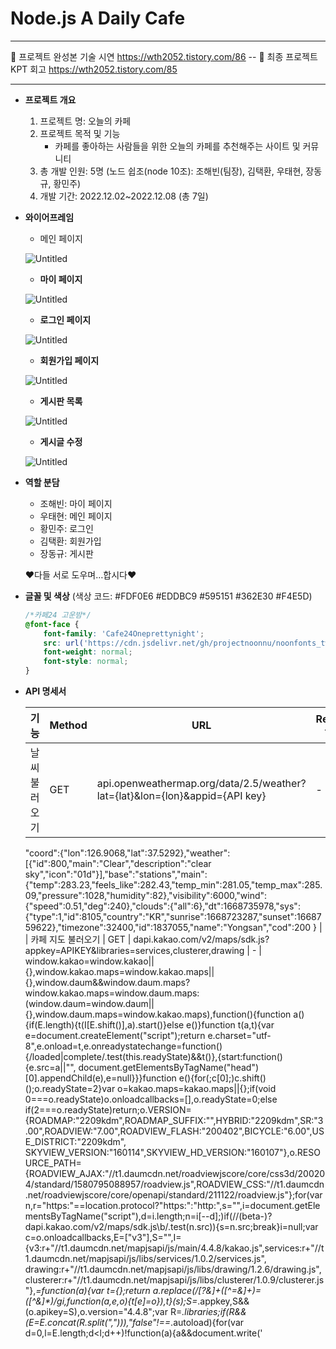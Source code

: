 # Node.js A Daily Cafe
******************
👀 프로젝트 완성본 기술 시연 https://wth2052.tistory.com/86 --
👀 최종 프로젝트 KPT 회고 https://wth2052.tistory.com/85
******************


- **프로젝트 개요**
    1. 프로젝트 명: 오늘의 카페
    2. 프로젝트 목적 및 기능
        - 카페를 좋아하는 사람들을 위한 오늘의 카페를 추천해주는 사이트 및 커뮤니티
    3. 총 개발 인원: 5명 (노드 쉽조(node 10조): 조해빈(팀장), 김택환, 우태현, 장동규, 황민주)
    4. 개발 기간: 2022.12.02~2022.12.08 (총 7일)
- **와이어프레임**
    - 메인 페이지
    
    ![Untitled](Node%20js%20A%20Daily%20Cafe%200e6160759b8e4c62b170a4f3d6c36596/Untitled.png)
    
    - **마이 페이지**
    
    ![Untitled](Node%20js%20A%20Daily%20Cafe%200e6160759b8e4c62b170a4f3d6c36596/Untitled%201.png)
    
    - **로그인 페이지**
    
    ![Untitled](Node%20js%20A%20Daily%20Cafe%200e6160759b8e4c62b170a4f3d6c36596/Untitled%202.png)
    
    - **회원가입 페이지**
    
    ![Untitled](Node%20js%20A%20Daily%20Cafe%200e6160759b8e4c62b170a4f3d6c36596/Untitled%203.png)
    
    - **게시판 목록**
    
    ![Untitled](Node%20js%20A%20Daily%20Cafe%200e6160759b8e4c62b170a4f3d6c36596/Untitled%204.png)
    
    - **게시글 수정**
    
    ![Untitled](Node%20js%20A%20Daily%20Cafe%200e6160759b8e4c62b170a4f3d6c36596/Untitled%205.png)
    
- **역할 분담**
    - 조해빈: 마이 페이지
    - 우태현: 메인 페이지
    - 황민주: 로그인
    - 김택환: 회원가입
    - 장동규: 게시판
    
    ♥다들 서로 도우며…합시다♥
    
- **글꼴 및 색상** (색상 코드:  #FDF0E6 #EDDBC9 #595151 #362E30 #F4E5D)
    
    ```css
    /*카페24 고운밤*/
    @font-face {
        font-family: 'Cafe24Oneprettynight';
        src: url('https://cdn.jsdelivr.net/gh/projectnoonnu/noonfonts_twelve@1.1/Cafe24Oneprettynight.woff') format('woff');
        font-weight: normal;
        font-style: normal;
    }
    ```
    
- **API 명세서**
    
    
    | 기능 | Method | URL | Request type | Response |
    | --- | --- | --- | --- | --- |
    | 날씨 불러오기 | GET | api.openweathermap.org/data/2.5/weather?lat={lat}&lon={lon}&appid={API key} | - | {
    "coord":{"lon":126.9068,"lat":37.5292},"weather":[{"id":800,"main":"Clear","description":"clear sky","icon":"01d"}],"base":"stations","main":{"temp":283.23,"feels_like":282.43,"temp_min":281.05,"temp_max":285.09,"pressure":1028,"humidity":82},"visibility":6000,"wind":{"speed":0.51,"deg":240},"clouds":{"all":6},"dt":1668735978,"sys":{"type":1,"id":8105,"country":"KR","sunrise":1668723287,"sunset":1668759622},"timezone":32400,"id":1837055,"name":"Yongsan","cod":200
    } |
    | 카페 지도 불러오기 | GET | dapi.kakao.com/v2/maps/sdk.js?appkey=APIKEY&libraries=services,clusterer,drawing | - | window.kakao=window.kakao||{},window.kakao.maps=window.kakao.maps||{},window.daum&&window.daum.maps?window.kakao.maps=window.daum.maps:(window.daum=window.daum||{},window.daum.maps=window.kakao.maps),function(){function a(){if(E.length){t(I[E.shift()],a).start()}else e()}function t(a,t){var e=document.createElement("script");return e.charset="utf-8",e.onload=t,e.onreadystatechange=function(){/loaded|complete/.test(this.readyState)&&t()},{start:function(){e.src=a||"",
    document.getElementsByTagName("head")[0].appendChild(e),e=null}}}function e(){for(;c[0];)c.shift()();o.readyState=2}var o=kakao.maps=kakao.maps||{};if(void 0===o.readyState)o.onloadcallbacks=[],o.readyState=0;else if(2===o.readyState)return;o.VERSION={ROADMAP:"2209kdm",ROADMAP_SUFFIX:"",HYBRID:"2209kdm",SR:"3.00",ROADVIEW:"7.00",ROADVIEW_FLASH:"200402",BICYCLE:"6.00",USE_DISTRICT:"2209kdm",
    SKYVIEW_VERSION:"160114",SKYVIEW_HD_VERSION:"160107"},o.RESOURCE_PATH={ROADVIEW_AJAX:"//t1.daumcdn.net/roadviewjscore/core/css3d/200204/standard/1580795088957/roadview.js",ROADVIEW_CSS:"//t1.daumcdn.net/roadviewjscore/core/openapi/standard/211122/roadview.js"};for(var n,r="https:"==location.protocol?"https:":"http:",s="",i=document.getElementsByTagName("script"),d=i.length;n=i[--d];)if(/\/(beta-)?dapi\.kakao\.com\/v2\/maps\/sdk\.js\b/.test(n.src)){s=n.src;break}i=null;var c=o.onloadcallbacks,E=["v3"],S="",I={v3:r+"//t1.daumcdn.net/mapjsapi/js/main/4.4.8/kakao.js",services:r+"//t1.daumcdn.net/mapjsapi/js/libs/services/1.0.2/services.js",
    drawing:r+"//t1.daumcdn.net/mapjsapi/js/libs/drawing/1.2.6/drawing.js",clusterer:r+"//t1.daumcdn.net/mapjsapi/js/libs/clusterer/1.0.9/clusterer.js"},_=function(a){var t={};return a.replace(/[?&]+([^=&]+)=([^&]*)/gi,function(a,e,o){t[e]=o}),t}(s);S=_.appkey,S&&(o.apikey=S),o.version="4.4.8";var R=_.libraries;if(R&&(E=E.concat(R.split(","))),"false"!==_.autoload){for(var d=0,l=E.length;d<l;d++)!function(a){a&&document.write('<script charset="UTF-8" src="'+a+'"><\/script>')}(I[E[d]]);o.readyState=2}o.load=function(t){switch(c.push(t),o.readyState){case 0:o.readyState=1,a();break
    ;case 2:e()}}}(); |
    | 책 검색 API |  | https://dapi.kakao.com/v3/search/book?target=title?Authorization: config.bookapikey |  | {"documents":[{"authors":["이웅모"],"contents":"애플리케이션 개발 언어로 성장했습니다. 따라서 자바스크립트를 학습하는 방식도 이에 걸맞게 변화해야 하며, 이 책은 자바스크립트의 기본 개념과 동작 원리를 깊이 있게 학습하고자 하는 독자를 위해 기획되었습니다. 《모던 자바스크립트 Deep Dive》에서는 자바스크립트를 둘러싼 기본 개념을 정확하고 구체적으로 설명하고, 자바스크립트 코드의 동작 원리를 집요하게 파헤칩니다. 따라서 여러분이 작성한 코드가 컴퓨터 내부에서 어떻게 동작할 것인지 예측하고, 명확히 설명","datetime":"2020-09-25T00:00:00.000+09:00","isbn":"1158392230 9791158392239","price":45000,"publisher":"위키북스","sale_price":40500,"status":"정상판매","thumbnail":"https://search1.kakaocdn.net/thumb/R120x174.q85/?fname=http%3A%2F%2Ft1.daumcdn.net%2Flbook%2Fimage%2F5477653%3Ftimestamp%3D20221107233622","title":"모던 자바스크립트 Deep Dive","translators":[],"url":"https://search.daum.net/search?w=bookpage\\u0026bookId=5477653\\u0026q=모던+자바스크립트+Deep+Dive"}],"meta":{"is_end":true,"pageable_count":1,"total_count":1}} |
    
    | 회원가입 | POST | /post/users | {"user":"user",
    "pw":"pw",
    "name":"name",
    "email":"email",
    "desc":"desc"} | success: function () {
                window.location.href = "login";
            } |
    | 마이 페이지
    수정 | POST | /post/mypages | {"name":"name",
    "id":"id",
    "desc":"desc"} | {'msg': '수정 완료'} |
    | 마이 페이지
    불러오기 | GET | /mypages | - | {'msg': user_list} |
    | 게시판 목록 조회 | GET | /post | {"name":"name",
    "pass":"pass",”title”:”title”
    "content":"content"} |  |
    | 게시물 조회 | GET | /post/content | {"name":"name",
    "pass":"pass",”title”:”title”
    "content":"content"} |  |
    | 게시물 등록 | POST | /write | {"name":"name",
    "pass":"pass",”title”:”title”
    "content":"content"} | localhost:5000내용: 등록완료! |
    | 게시판 수정 | PUT | /post/edit | {"name":"name",
    "pass":"pass",”title”:”title”
    "content":"content"} | localhost:5000내용: 수정완료! |
    | 게시판 삭제 | DELETE | /post/delete | {"name":"name",
    "pass":"pass",”title”:”title”
    "content":"content"} | localhost:5000내용: 삭제하시겠습니까? |
- **DB 설계**
    - **users**
        
        
        | 컬럼 | 데이터 타입 | 제약 조건 | 설명 |
        | --- | --- | --- | --- |
        | id | INT | PRIMARY KEY, AUTO INCREMENT | 번호 |
        | email | VARCHAR(50) | UNIQUE | 사용자 이메일(아이디) |
        | password | VARCHAR(500) | NOT NULL | 사용자 비밀번호 |
        | name | VARCHAR(40) | NOT NULL | 사용자 이름 |
        | desc | VARCHAR(500) |  | 사용자 자기소개 |
        | img | VARCHAR(50) |  |  |
        | upload_time | TIMESTAMP | NOT NULL |  |
    - **board**
        
        
        | 컬럼 | 데이터 타입 | 제약 조건 | 설명 |
        | --- | --- | --- | --- |
        | id | INT | PRIMARY KEY, AUTO INCREMENT, NOT NULL | 게시물 번호 |
        | name | VARCHAR(20) | NULL | 글쓴이 |
        | title | VARCHAR(70) | NULL | 게시글 제목 |
        | content | text | NULL | 게시글 내용 |
        | wdate | TIMESTAMP | NULL DEFAULT CURRENT_TIMESTAMP | 게시물 생성 시간 |
        | view | int | NULL DEFAULT “0” | 조회수 |
    - **cafelist**
        
        
        | 컬럼 | 데이터 타입 | 제약 조건 | 설명 |
        | --- | --- | --- | --- |
        | idnumber | INT | FOREIGN KEY, NOT NULL | 번호 |
        | shopname | VARCHAR(100) |  | 점포명 |
        | telnumber | VARCHAR(45) |  | 점포 전화번호 |
        | address | VARCHAR(100) |  | (구)지번주소 |
        | newaddress | VARCHAR(100) |  | (신)도로명주소 |
        | changed_at | VARCHAR(45) |  | 정보 업데이트 시간(오픈데이터에서 제공) |
- **폴더 구조**
    
    
    | static>css | static>js | templates | app.py | app.route | 담당 |
    | --- | --- | --- | --- | --- | --- |
    | main.css
    response.css | apikey.js
    kakaobook.js
    kakaomap.js
    openweather.js
    searchdata.js
    timenow.js | index.html
    response.html | main.py
     | / (메인 페이지)
    /searchdata (검색 결과) | 태현 |
    | edit_page.css
    my_page.css
     | edit_page.js
    my_page.js | edit_page.html
    my_page.html | my_page.py | /my_page
    /edit_page
    /users/<id> (GET)
    /users/<id> (POST)
    /upload (GET, POST) | 해빈 |
    | style.css | - | content.html
    delete.html
    edit.html
    editError.html
    editsuccess.html
    post.html
    write.html | app.py | /post
    /post/content/<id>
    /post/edit/<id>(GET,POST)
    /post/delete/<id>
    /post/delete/success/<id>
    /write(GET,POST)
     | 동규 |
    | login.css | - | login.html | main.py | /login
    /logout | 민주 |
    | signup.css | signup.js | signup.html | app.py | /signup
    /post/users | 택환 |
    
- **사용 기술 스택**
    - Front : HTML, CSS, Javascript, Bootstrap
    - Back : JavaScript, Python, Flask
    - Database: MySQL
    - Server : Windows
- **작업 히스토리**
    - 2022.12.02
        - 프로젝트 SA, 와이어프레임 작성, 역할 분담
    - 2022.12.05
        - 메인 페이지: 현재 시간, 지역 날씨 불러오기, 카페 검색 결과 기능 구현 완료
        - 마이 페이지: 마이 페이지 화면 구현 완료
        - 로그인 페이지: 로그인 기능 화면 구현
        - 회원가입 페이지: 회원가입 입력 폼 화면 구현 완료
        - 게시판 페이지: 게시판 리스트 화면 구현 완료
    - 2022.12.06
        - 메인 페이지: 카페 지도 불러오기 기능 구현 완료, 책 검색 기능 구현 완료
        - 마이 페이지: 회원 이름, 소개 수정 구현 완료
    
    - 2022.12.07
        - 메인 페이지: 카페 검색 기능 페이지네이션 1차 완료
        - 마이 페이지: 이름, 소개 수정 기능 구현 완료
        - 회원가입 페이지: 비밀번호 암호화 작업 및 회원 정보 DB 저장 완료
    - 2022.12.08
        - 팀원 작업물 병합 및 충돌 해결
        - 메인 페이지: 카페 검색 기능 페이지네이션 최종 완료
        - 마이 페이지: 이름, 소개 수정 구현 완료
        - 로그인: 로그인 여부에 따른 내비게이션 노출 변경 완료(세션 관리)
        - 게시판 페이지: 글 작성/수정/삭제 기능 완료, 게시글 목록 페이지네이션 추가 완료
        - logging 시스템: 구현 완료
    - 2022.12.09
        - 마이 페이지: 회원 이미지 수정 완료
        - 프로젝트 종료
- **회고**
    - **개발을 진행하면서 어려웠던 점과 해결한 사항**
        - 서버 사이드 페이지네이션 구현
        - 회원 프로필 이미지 업로드 후 보여주기
        - 로그인 세션 관리
    
- **코드 소개**
    - 민주
        
        ```python
        if request.method == 'POST':
        		# 이메일, 패스워드 받아서 암호화
            email = request.form['email']
            password = request.form['password'].encode('utf-8')
        		
        		# DB에 저장된 이메일 값 조회
            cur = conn.cursor(pymysql.cursors.DictCursor)
            cur.execute('SELECT * FROM users WHERE email = %s', (email,))
            user = cur.fetchone()
            cur.close()
            print(user)
            print(password)
        
        		# 암호화된 비밀번호와 조회한 비밀번호를 비교
            if user is not None:
                if bcrypt.hashpw(password, user['password'].encode('utf-8')) == user['password'].encode('utf-8'):
        						# 세션에 이메일, id 저장
                    session['email'] = user['email']
                    session['id'] = user['id']
                    print(session.get('email'))
        						sql = "SELECT * FROM cafelist ORDER BY rand() LIMIT 4"
                        with conn:
                            with conn.cursor() as cur:
                                cur.execute(sql)
                                result = cur.fetchall()
                                for data in result:
                                    print(data)
                        return render_template('index.html', result=result)
        						# 비밀번호 틀렸거나 DB가 없을 때 예외 처리
                    else:
                        msg = '이메일 또는 비밀번호를 확인해주세요'
                        return render_template('login.html', msg=msg)
                else:
                    msg = '이메일 또는 비밀번호를 확인해주세요'
                    return render_template('login.html', msg=msg)
        
            else:
                return render_template('login.html')
        ```
        
        ```html
        {% if session.get('email') is not none %}
            <nav>
                <span class="spanmenu"><a href="/signup">회원가입</a></span>
                <span class="spanmenu"><a href="/logout">로그아웃</a></span>
                <span class="spanmenu"><a href="/my_page">마이 페이지</a></span>
                <span class="spanmenu"><a href="/post">커뮤니티</a></span>
            </nav>
            {% else %}
                <nav>
                <span class="spanmenu"><a href="/signup">회원가입</a></span>
                <span class="spanmenu"><a href="/login">로그인</a></span>
                <span class="spanmenu"><a href="/my_page">마이 페이지</a></span>
                <span class="spanmenu"><a href="/post">커뮤니티</a></span>
            </nav>
            {% endif %}
        ```
        
        - 소감
            - 회원가입과 로그인 기능을 다른 사람이 작성하고, 처음에는 소통 없이 각자 개발하다 보니 나중에 싱크를 맞추는 게 어려웠습니다. 다음에는 어떤 방식으로 접근할지 처음부터 협의해서 하면 더 효율적으로 할 수 있을 것 같습니다.
            - 기초가 없고 시간이 없다 보니 이미 구현되어 있는 코드를 많이 참고했는데, 공부할 때 직접 하나씩 써보는 연습, 그리고 에러를 만났을 때 디버깅하는 연습이 많이 필요하다고 느꼈습니다.
            - 에러의 에러의 에러를 만나도 항상 웃음을 잃지 않고 포기하지 않고 함께 머리 싸매고 고민한 저희 팀원들, 팀장님 그리고 저희 조 일처럼 같이 고민해주신 대원분들 감사합니다. 노드쉽조 영원히 함.께.해 🫶
            
    - 택환
        - html
            
            ```jsx
            <div class="signUp" style="text-align:center">
            <button id="signUpButton" onclick="signUpCheck()">가입하기</button>
            </div>
            ```
            
        - script
            
            ```jsx
            $.ajax({
            url: '/post/users',
            type: 'POST',
            data: {'email':email, 'name':name, 'password':password},
            success: function () {
            window.location.href = "/login";
            }
            ```
            
        - python
            
            ```jsx
            @app.route('/post/users', methods=['GET', 'POST'])
            def user_post():
            conn = pymysql.connect(host=f'{host}',
            user=f'{mysqluser}',
            password=f'{pwd}',
            db=f'{mysqldb}',
            charset='utf8')
            cur = conn.cursor()
            email = request.form['email']
            pass_word = request.form['password']
            b = bcrypt.hashpw(pass_word.encode('utf-8'), bcrypt.gensalt())
            name_re = request.form['name']
            sql = "INSERT INTO users(email, password, name) VALUES(%s,%s,%s)"
            with conn:
            with conn.cursor() as cur:
            cur.execute(sql, (email, b, name_re))
            conn.commit()
            return render_template('login.html')
            ```
            
        
        개인적으로 회원가입기능을 작성했었는데 실력이 너무 부족하여서 어떻게 할까 막막했지만
        구글링으로 찾아보고 구현해보고 갖가지 오류들을 만나면서 굉장히 성장 할 수 있었습니다. 
        서로가 서로의 코드를 보고 도움을 주는것들이 보기가 좋았고 무엇보다 팀 분위기가 너무 좋아서 협업해서 잘 해나갈 수 있었습니다.
        
        물론.. 발표 직전까지 코드 수정하느라 너무 고생했지만 진짜 끝까지 버텨준 팀장님과 팀원들에게 너무 감사드립니다❤
        
    - 해빈
        
        ```jsx
        def allowed_file(filename):
            return '.' in filename and \
                   filename.rsplit('.', 1)[1].lower() in ALLOWED_EXTENSIONS
        @app.route("/upload", methods=['POST'])
        def upload():
            db = pymysql.connect(host=f'{host}',
                                   user=f'{mysqluser}',
                                   password=f'{pwd}',
                                   db=f'{mysqldb}',
                                   charset='utf8')
            cur = db.cursor(pymysql.cursors.DictCursor)
            # 저장 시간 저장
            now = datetime.now()
            # 이메일 세션 저장
            id = session['id']
            # method = post 이면
            if request.method == 'POST':
                 # input 타입의 태그 이름을 files에 저장
                files = request.files.getlist('files[]')
                for file in files:
                    # 만약 파일이 {'png', 'jpg', 'jpeg'} 이와 같은 확장자와 일치하면
                    if file and allowed_file(file.filename):
                        # 어려워
                        filename = secure_filename(file.filename)
                        # 이건 더
                        file.save(os.path.join(app.config['UPLOAD_FOLDER'], filename))
                        # users 테이블 안에 있는 세션 저장한 email의 img, upload_time의 컬럼 값을 변경
                        sql = f'UPDATE users SET img="{filename}",upload_time="{now}" WHERE id="{id}";'
                        # sql 쿼리문 실행
                        cur.execute(sql)
                        # 커밋 및 연결 종료
                        db.commit()
                        db.close()
                # alert 띄워주기
                flash('사진이 성공적으로 업로드 되었어요!')
            # edit 페이지로 돌아가기
            return redirect('/edit_page')
        ```
        
        ```jsx
        $(document).ready(function () {
            console.log(1)
            // const id = 1;
            $.ajax({
                type: "GET",
                url: `/users`,
                data: {},
                //response 정체 밝히기
                success: function (response) {
                    console.log(2)
                    const rows = response["users"]
                    let name = rows['name']
                    let desc = rows["desc"]
                    let img = rows["img"]
                    let temp_html = `<div class="whole">
                                            <div class="myprofile">
        <!--  action = 폼을 전송할 서버 쪽 스크립트 파일을 지정 / name = 폼을 식별하기 위한 이름 지정 / method = 폼을 서버에 전송할 http 메소드를 정함  -->
        <!--  class = 중복 가능 , id = 중복 불가능 name = 폼 통신을 하기 위한 장치? -->
                                                <form method="post" action="/upload" enctype="multipart/form-data" class="form-inline">
                                                    <div class="form-group">
        <!--  type = 태그 모양을 변경 / name = 태그 이름 / onchange = 미리보기 함수 / placeholder = 태그 입력 값에 대한 힌트  -->
                                                        <input type="file" name="files[]" id="fileInput" onchange="test()" class="form-control">
        <!--  이미지 경로를 static 폴더 안의 img 폴더의 변수 선언을 한 값? -->
                                                        <img src="../static/img/${img}" class="default_img" id="ex" style="width: 36%; height: 15rem;">
                                                    </div>
        <!--  submit 버튼을 누르면 에러메시지가 웹 브라우저에 출력  -->
                                                    <input type="submit" name="submit" class="btn btn-success" value="UPLOAD"/>
                                                </form>
                                            </div>   
        <!--                                    method = post , action = users의 id 컬럼 값-->
                                            <form method="post" action="/users">     
                                                <div class="d1">
                                                    <div class="a1">아이디</div>
                                                    <div class="form-floating mb-3" style="flex-grow: 2; ">
                                                        <input type="name" class="form-control" id="name" name="name" placeholder="${name}">
                                                    </div>
                                                </div>
                                                <div class="d2">
                                                    <div class="a2">소개</div>
                                                    <div class="form-floating mb-3" style="flex-grow: 2; height: 10rem;">
                                                        <input type="id" class="form-control" id="id" name="desc" placeholder="${desc}">
                                                    </div>
                                                </div>
                                                <a href='/my_page'>
                                                    <button style="margin-left: 15rem"><input type="submit" value="수정하기"></button>
                                                </a>
                                                <a href='/my_page'>
        <!--                                        버튼 타입이 버튼일 경우 무반응-->
                                                    <button type="button" class="btn btn-dark" style="margin-left: 1rem">닫기</button>
                                                </a>
                                            </form>
                                    </div>`
                    $('.myinfo').append(temp_html)
                }
            })
        })
        ```
        
        🥰 이번 프로젝트는 아는게 없이 시작한 프로젝트 이다 보니 팀원들과의 소통이 정말 중요했던 것 같습니다.
        서로 모르는 것을 질문하고 본인의 기능이 아님에도 불구하고 본인의 일처럼 적극적으로 코드에 대한 서포트를 해주셔서 포기하지 않고 끝까지 할 수 있었던 것 같습니다.
        저를 믿고 따라와주신 팀원 분들께도 정말 감사드리고, 다른 조원 분들이 많이 도움을 주셔서 성공할 수 있었습니다.
        협력을 통해 원하는 결과를 얻을 수 있다는 좋은 깨달음을 얻은 프로젝트 였습니다. 10조 체고♥
        
        ![Untitled](Node%20js%20A%20Daily%20Cafe%200e6160759b8e4c62b170a4f3d6c36596/Untitled%206.png)
        
    - 동규
        
        ```
           **게시판 목록 html**
        
        <div class="board_wrap">
                <div class="board_title">
                    <strong>Daily Cafe</strong>
                    <p>information only they know</p>
                </div>
                    <div class="post_list">
                        <table id="example" class="table table-striped table-bordered" style="width:100%">
                            <thead class="top">
                            <tr class="nums">
                                <td class="num">번호</td>
                                <td class="title">제목</td>
                                <td class="wirter">글쓴이</td>
                                <td class="wdate">작성일</td>
                                <td class="view">조회</td>
                            </tr>
                            </thead>
                            <tbody>
                            {% for row in result %}
                            <tr class="nums">
                                <td class="num"> {{ row.id }}</td>
                                <td class="title"> <a style="color:#110957;" href="/post/content/{{ row.id }}">{{ row.title }}</a> </td>
                                <td class="wirter"> {{ row.name }}</td>
                                <td class="wdate"> {{ row.wdate }}</td>
                                <td class="view"> {{ row.view }}</td>
        <!--                        <td>{{row.telnumber}}</td>-->
        <!--                        <td>{{row.address}}</td>-->
        <!--                        <td>{{row.newaddress}}</td>-->
                            </tr>
                            {% endfor %}
                            </tbody>
                        </table>
                    </div>
            </div>
            </div>
        
            <script>
                $(document).ready(function () {
                    $('#example').DataTable({
                            "aLengthMenu": [[5, 10, 15, 20, 50, -1], [5, 10, 15, 20, 50, "All"]],
                            "iDisplayLength": 5
                        }
                    );
                });
        
        ----------------------------------------------------------------------
        
        **python 부분**
        
        (아래는 게시판 영역이며 세션에서 정보를 확인하여 실행(목록뿐만아니라 글쓰기, 수정도 동일)
        
            </script>@app.route('/post')
        # board테이블의 게시판 제목리스트 역순으로 출력
        def post():
            if 'email' in session:
                username = session['email']
            else:
                username = None
        
            conn = connectsql()
            cursor = conn.cursor(pymysql.cursors.DictCursor)
            query = "SELECT id, name, title, wdate, view FROM board ORDER BY id DESC"  # ORDER BY 컬럼명 DESC : 역순출력, ASC : 순차출력
            cursor.execute(query)
            result = cursor.fetchall()
            # post_list = cursor.fetchall()
        
            cursor.close()
            conn.close()
        
            return render_template('post.html', result=result, logininfo=username)
        
        ```
        
              개인적으로 많이 어렵고 막막했지만 옆에 있는 훌륭한 팀원들 덕분에 잘 따라갈수 있었습니당!!
        
              저도 언젠가 캐리 할수있도록 실력을 키우겠습니다.
        
              10조 우리 팀원들 앞으로도 지금처럼 포기하지말고 끝까지 열심히 합시다!!!!!!!
        
    - 태현
        
        ```
        //페이지네이션 JAVASCRIPT    
        //pagination-body를 클릭 event가 발생했을 경우 e를 매개변수로 받는다
        document.getElementById("pagination-body").addEventListener('click', function (e) {
                //
                if (e.target.tagName !== 'A') return;
                //preventDefault 란?
        // a 태그나 submit 태그는 누르게 되면 href 를 통해 이동하거나 , 창이 새로고침하여 실행됩니다.
        // preventDefault 를 통해 이러한 동작을 막아줄 수 있습니다.
        // 주로 사용되는 경우는
        // 1. a 태그를 눌렀을때도 href 링크로 이동하지 않게 할 경우
        // 2. form 안에 submit 역할을 하는 버튼을 눌렀어도 새로 실행하지 않게 하고싶을 경우 (submit은 작동됨)
                e.preventDefault();
                if (e.target.href) {
                    const getUrlParams = () => {
                        var params = {};
                        //패턴매칭, gi = replace gi  g발생한 모든 패턴에서 전역검색 i대소문자 구문안함
                        e.target.href.replace(/[?&]+([^=&]+)=([^&]*)/gi,
                            function (str, key, value) {
                                params[key] = value;
                            }
                        );
                        return params;
                    }
                    params = getUrlParams();
                    params.search_word = decodeURI(params.search_word);
        console.log(params)
                    const search_word = params.search_word;
                    const page = e.target.text;
        
                    $.ajax({
                        type: "GET",
                        url: `/searchdata?search_word=${search_word}&page=${page}`,
                        // data: dataString,
                        cache: false,
                        beforeSend: function (html) {
        document.getElementById("insert_search").innerHTML = '';
                            $("#flash").show();
                            $("#searchword").show();
                            $(".searchword").html(search_word);
                            $("#flash").html('<img src="/static/image/loader.gif" align="absmiddle"> Loading Results...');
                        },
                        success: function (html) {
                            $("#insert_search").show();
                            $("#insert_search").append(html.data);
                            $("#flash").hide();
                        }
                    });
                }
            })
        
        ```
        
        ```
        //페이지네이션 HTML
        <script src="{{ url_for('static', filename='js/pagination.js') }}"></script>
        
        <div id="pagination-body">
            <table id="example" class="table table-striped table-bordered" style="width:100%">
                <thead>
                {{ pagination.info }}
                <tr>
                    <td>점포명</td>
                    <td>전화번호</td>
                    <td>(구)지번주소</td>
                    <td>도로명주소</td>
                </tr>
                </thead>
                <tbody>
                {% for row in data_lists %}
                <tr>
                    <td> {{row.shopname}}</td>
                    <td>{{row.telnumber}}</td>
                    <td>{{row.address}}</td>
                      <td>{{row.newaddress}}</td>
                </tr>
                {% endfor %}
        
                </tbody>
            </table>
            {{ pagination.links }}
        </div>
        ```
        
        ```
        #페이지네이션 PYTHON
        @app.route("/searchdata", methods=["POST", "GET"])
        def searchdata():
            conn = pymysql.connect(host=f'{host}',
                                   user=f'{mysqluser}',
                                   password=f'{pwd}',
                                   db=f'{mysqldb}',
                                   charset='utf8')
            if request.method == 'GET':
                search_word = request.args['search_word']
                pages = 0
                if (request.args.getlist('page')):
                    pages = (int(request.args.getlist('page')[0]) - 1) * 10
                    print('page', pages)
                with conn:
                    with conn.cursor(pymysql.cursors.DictCursor) as curs:
                        per_page = 10
                        page, _, offset = get_page_args(per_page=per_page)
                        # db = pymysql.connect(host='localhost', user='root', db='spartagram', password='12345678', charset='utf8')
                        curs.execute("SELECT * from cafelist WHERE shopname LIKE '%{}%' ORDER BY idnumber DESC;".format(search_word))
                        all_count = len(curs.fetchall())
                        print(all_count)
                        # '%{}%'을 쓰면서 %s로 변수를 받을께 있다!? = f스트링이 답이다
                        sql = f"SELECT * from cafelist WHERE shopname LIKE '%{search_word}%' ORDER BY idnumber DESC LIMIT {per_page} OFFSET {pages};"
                        print('sql', sql);
                        curs.execute(sql)
                        data_list = curs.fetchall()
                        print(data_list)
                        pagination = Pagination(page=page, per_page=per_page, total=all_count, record_name='searchdata',
                                                css_framework='foundation', bs_version=5,prev_label="<<", next_label=">>")
                        print("this is pagination", pagination)
                        check = False
                        return jsonify({'data': render_template('response.html', data_lists=data_list, pagination=pagination)})
        ```
        
        마지막까지……………………… 우여곡절이 많았지만 어쨌든 해결되고 잘 돌아가면 된겁니다!!!!!!!!! 끝까지 포기 안하고 한 우리모두 칭찬해~.~
        
        각자의 위치에서 잘 해내주셔서 너무 편했습니다 여러분…..
        
        마치 포르투갈을 1:2로 이긴 대한민국 대표팀과 같은 역전승과 같은 느낌이었습니다!!!!!!!!!
        
        중요한건 꺾이지 않는 마음………♥
        
        ![Untitled](Node%20js%20A%20Daily%20Cafe%200e6160759b8e4c62b170a4f3d6c36596/Untitled%207.png)
